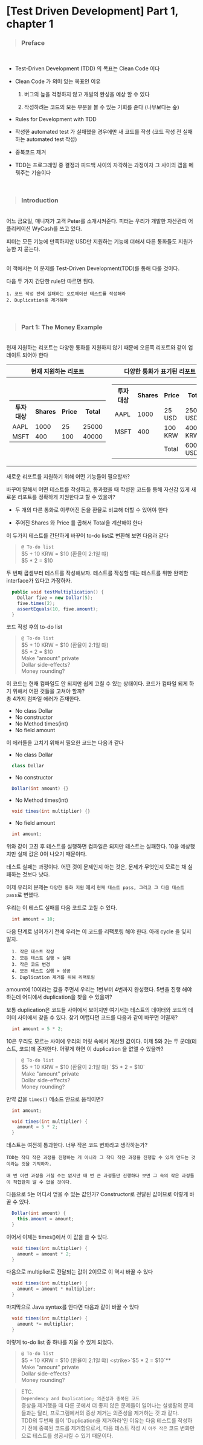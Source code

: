 # [Test Driven Development] Part 1, chapter 1

> ### Preface
<br/>

- Test-Driven Development (TDD) 의 목표는 Clean Code 이다

- Clean Code 가 의미 있는 목표인 이유

  1. 버그의 늪을 걱정하지 않고 개발의 완성을 예상 할 수 있다

  2. 작성하려는 코드의 모든 부분을 볼 수 있는 기회를 준다 (나무보다는 숲)

- Rules for Development with TDD

- 작성한 automated test 가 실패했을 경우에만 새 코드를 작성 (코드 작성 전 실패하는 automated test 작성)

- 중복코드 제거

- TDD는 프로그래밍 중 결정과 피드백 사이의 자각하는 과정이자 그 사이의 갭을 메꿔주는 기술이다

<br/>

> ### Introduction
\
어느 금요일, 매니저가 고객 Peter를 소개시켜준다. 피터는 우리가 개발한 자산관리 어플리케이션 WyCash를 쓰고 있다.  

피터는 모든 기능에 만족하지만 USD만 지원하는 기능에 더해서 다른 통화들도 지원가능한 지 묻는다.

\
이 책에서는 이 문제를 Test-Driven Development(TDD)를 통해 다룰 것이다.  

다음 두 가지 간단한 rule만 따르면 된다.

`1. 코드 작성 전에 실패하는 오토메이션 테스트를 작성해라`  
`2. Duplication을 제거해라`


<br/>

> ### Part 1: The Money Example   
\
현재 지원하는 리포트는 다양한 통화를 지원하지 않기 때문에 오른쪽 리포트와 같이 업데이트 되어야 한다

|현재 지원하는 리포트|다양한 통화가 표기된 리포트| 환전율
|:--:|:--:|:--:|
|<table><tr><th>투자 대상</th><th>Shares</th><th>Price</th><th>Total</th></tr><tr><td>AAPL</td><td>1000</td><td>25</td><td>25000</td></tr><tr><td>MSFT</td><td>400</td><td>100</td><td>40000</td></tr></table>|<table> <tr><th>투자 대상</th><th>Shares</th><th>Price</th><th>Total</th></tr><tr><td>AAPL</td><td>1000</td><td>25 USD</td><td>25000 USD</td></tr><tr><td>MSFT</td><td>400</td><td>100 KRW</td><td>40000 KRW</td></tr><tr><td></td><td></td><td>Total</td><td>60000 USD</td></tr></table>|<table> <tr><th>From</th><th>To</th><th>Rate</th></tr><tr><td>KRW</td><td>USD</td><td>1.5</td></tr></table>|  

새로운 리포트를 지원하기 위해 어떤 기능들이 필요할까?

바꾸어 말해서 어떤 테스트를 작성하고, 통과했을 때 작성한 코드틀 통해 자신감 있게 새로운 리포트를 정확하게 지원한다고 할 수 있을까?  

- 두 개의 다른 통화로 이루어진 돈을 환율로 비교해 더할 수 있어야 한다

- 주어진 Shares 와 Price 를 곱해서 Total을 계산해야 한다

이 두가지 테스트를 간단하게 바꾸어 to-do list로 변환해 보면 다음과 같다

>`@ To-do list `   
>$5 + 10 KRW = $10 (환율이 2:1일 떄)  
>$5 * 2 = $10

두 번째 곱셈부터 테스트를 작성해보자. 테스트를 작성할 때는 테스트를 위한 완벽한 interface가 있다고 가정하자.

```Java
  public void testMultiplication() {
    Dollar five = new Dollar(5);
    five.times(2);
    assertEquals(10, five.amount);
  }
```

코드 작성 후의 to-do list

>`@ To-do list `   
> $5 + 10 KRW = $10 (환율이 2:1일 떄)  
> $5 * 2 = $10  
> Make "amount" private  
> Dollar side-effects?  
> Money rounding?


이 코드는 현재 컴파일도 안 되지만 쉽게 고칠 수 있는 상태이다. 코드가 컴파일 되게 하기 위해서 어떤 것들을 고쳐야 할까?  
총 4가지 컴파일 에러가 존재한다.
  - No class Dollar
  - No constructor
  - No Method times(int)
  - No field amount

이 에러들을 고치기 위해서 필요한 코드는 다음과 같다
  - No class Dollar
  ```Java
    class Dollar
  ```
  - No constructor 
  ```Java
    Dollar(int amount) {}
  ```
  - No Method times(int)
  ```Java
    void times(int multiplier) {}
  ```
  - No field amount
  ```Java
    int amount;
  ```

위와 같이 고친 후 테스트를 실행하면 컴파일은 되지만 테스트는 실패한다. 10을 예상했지만 실제 값은 0이 나오기 때문이다.  

테스트 실패는 과정이다. 어떤 것이 문제인지 아는 것은, 문제가 무엇인지 모르는 채 실패하는 것보다 낫다.  

이제 우리의 문제는 `다양한 통화 지원` 에서 `현재 테스트 pass, 그리고 그 다음 테스트 pass`로 변했다.

우리는 이 테스트 실패를 다음 코드로 고칠 수 있다.

```Java
  int amount = 10;
```

다음 단계로 넘어가기 전에 우리는 이 코드를 리팩토링 해야 한다. 아래 cycle 을 잊지 말자.
```
  1. 작은 테스트 작성
  2. 모든 테스트 실행 > 실패
  3. 작은 코드 변경
  4. 모든 테스트 실행 > 성공
  5. Duplication 제거를 위해 리팩토링 
```

amount에 10이라는 값을 주면서 우리는 1번부터 4번까지 완성했다. 5번을 진행 해야 하는데 어디에서 duplication을 찾을 수 있을까?  

보통 duplication은 코드들 사이에서 보이지만 여기서는 테스트의 데이터와 코드의 데이터 사이에서 찾을 수 있다. 찾기 어렵다면 코드를 다음과 같이 바꾸면 어떨까?

```Java
  int amount = 5 * 2;
```
10은 우리도 모르는 사이에 우리의 머릿 속에서 계산된 값이다. 이제 5와 2는 두 군데(테스트, 코드)에 존재한다. 어떻게 하면 이 duplication 을 없앨 수 있을까?

>`@ To-do list `   
> $5 + 10 KRW = $10 (환율이 2:1일 떄)  
> `$5 * 2 = $10`  
> Make "amount" private  
> Dollar side-effects?  
> Money rounding?

만약 값을 `times()` 메소드 안으로 움직이면?

```Java
  int amount;

  void times(int multiplier) {
    amount = 5 * 2;
  }
```

테스트는 여전히 통과한다. 너무 작은 코드 변화라고 생각하는가?  

`TDD는 작디 작은 과정을 진행하는 게 아니라 그 작디 작은 과정을 진행할 수 있게 만드는 것이라는 것을 기억하자.   `

`매 번 이런 과정을 거칠 수는 없지만 매 번 큰 과정들만 진행하다 보면 그 속의 작은 과정들이 적합한지 알 수 없을 것이다.`

다음으로 5는 어디서 얻을 수 있는 값인가? Constructor로 전달된 값이므로 이렇게 바꿀 수 있다.

```Java
  Dollar(int amount) {
    this.amount = amount;
  }
```

이어서 이제는 times()에서 이 값을 쓸 수 있다.
```Java
  void times(int multiplier) {
    amount = amount * 2;
  }
```

다음으로 multiplier로 전달되는 값이 2이므로 이 역시 바꿀 수 있다
```Java
  void times(int multiplier) {
    amount = amount * multiplier;
  }
```

마지막으로 Java syntax를 안다면 다음과 같이 바꿀 수 있다
```Java
  void times(int multiplier) {
    amount *= multiplier;
  }
```

이렇게 to-do list 중 하나를 지울 수 있게 되었다.


>`@ To-do list `   
> $5 + 10 KRW = $10 (환율이 2:1일 떄)  
> <strike>`$5 * 2 = $10`**</strike>  
> Make "amount" private  
> Dollar side-effects?  
> Money rounding?

> ETC.  
> `Dependency and Duplication; 의존성과 중복된 코드`   
> 증상을 제거했을 때 다른 곳에서 더 좋지 않은 문제들이 일어나는 실생활의 문제들과는 달리, 프로그램에서의 증상 제거는 의존성을 제거하는 것 과 같다.  
> TDD의 두번째 룰이 'Duplication을 제거하라'인 이유는 다음 테스트를 작성하기 전에 중복된 코드를 제거함으로서, 다음 테스트 작성 시 `아주 작은` 코드 변화만으로 테스트를 성공시킬 수 있기 때문이다.
